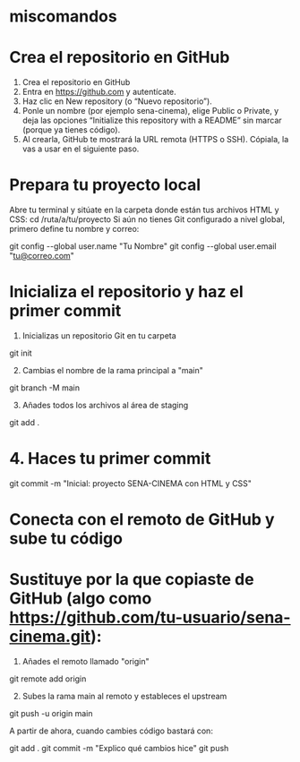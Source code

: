 # miscomandos
# Crea el repositorio en GitHub
  1. Crea el repositorio en GitHub
  2. Entra en https://github.com y autentícate.
  3. Haz clic en New repository (o “Nuevo repositorio”).
  4. Ponle un nombre (por ejemplo sena-cinema), elige Public o Private, y deja las opciones “Initialize this repository with a README” sin marcar (porque ya tienes código).
  5. Al crearla, GitHub te mostrará la URL remota (HTTPS o SSH). Cópiala, la vas a usar en el siguiente paso.

# Prepara tu proyecto local
   Abre tu terminal y sitúate en la carpeta donde están tus archivos HTML y CSS:
   cd /ruta/a/tu/proyecto
   Si aún no tienes Git configurado a nivel global, primero define tu nombre y correo:
    
   git config --global user.name "Tu Nombre"
   git config --global user.email "tu@correo.com"
    

# Inicializa el repositorio y haz el primer commit
   1. Inicializas un repositorio Git en tu carpeta
   
   
   git init
   

   2. Cambias el nombre de la rama principal a "main"
   
   git branch -M main
   
    
   3. Añades todos los archivos al área de staging
   
   git add .
   
    
   # 4. Haces tu primer commit
   
   git commit -m "Inicial: proyecto SENA-CINEMA con HTML y CSS"
   
   
# Conecta con el remoto de GitHub y sube tu código
# Sustituye <URL-del-repo> por la que copiaste de GitHub (algo como https://github.com/tu-usuario/sena-cinema.git):

 1. Añades el remoto llamado "origin"
 
 git remote add origin <URL-del-repo>
 

 2. Subes la rama main al remoto y estableces el upstream
 
 git push -u origin main


 A partir de ahora, cuando cambies código bastará con:
 
 git add .
 git commit -m "Explico qué cambios hice"
 git push
